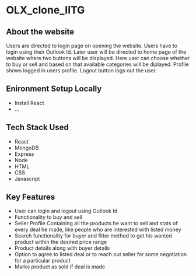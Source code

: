 # OLX_clone_IITG
## About the website
Users are directed to login page on opening the website. Users have to login using their Outlook Id. Later user will be directed to home page of the website where two buttons will be displayed. Here user can choose whether to buy or sell and based on that available categories will be diplayed. Profile shows logged in users profile. Logout button logs out the user.

## Enironment Setup Locally
- Install React
- ...

## Tech Stack Used
- React
- MongoDB
- Express
- Node
- HTML
- CSS
- Javascript

## Key Features
- User can login and logout using Outlook Id
- Functionality to buy and sell
- Seller Profile Containing all the products he want to sell and stats of every deal he made, like people who are interested with listed  money
- Search functionality for buyer and filter method to get his wanted product within the desired price range
- Product details along with buyer details
- Option to  agree to listed deal or to reach out seller for some negotiation for a particular product
- Marks product as sold if deal is made
